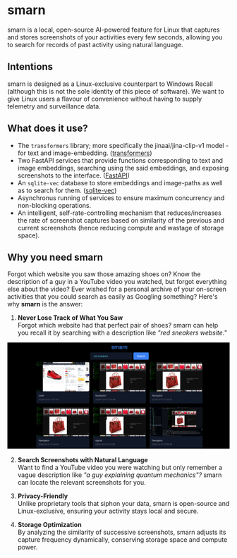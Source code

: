 # smarn

smarn is a local, open-source AI-powered feature for Linux that captures and stores screenshots of your activities every few seconds, allowing you to search for records of past activity using natural language.

## Intentions

smarn is designed as a Linux-exclusive counterpart to Windows Recall (although this is not the sole identity of this piece of software).
We want to give Linux users a flavour of convenience without having to supply telemetry and surveillance data.

## What does it use?

- The `transformers` library; more specifically the jinaai/jina-clip-v1 model - for text and image-embedding. ([transformers](https://github.com/huggingface/transformers))
- Two FastAPI services that provide functions corresponding to text and image embeddings, searching using the said embeddings, and exposing screenshots to the interface. ([FastAPI](https://github.com/fastapi/fastapi))
- An `sqlite-vec` database to store embeddings and image-paths as well as to search for them. ([sqlite-vec](https://github.com/asg017/sqlite-vec))
- Asynchronus running of services to ensure maximum concurrency and non-blocking operations.
- An intelligent, self-rate-controlling mechanism that reduces/increases the rate of screenshot captures based on similarity of the previous and current screenshots (hence reducing compute and wastage of storage space).

## Why you need smarn

Forgot which website you saw those amazing shoes on? Know the description of a guy in a YouTube video you watched, but forgot everything else about the video? Ever wished for a personal archive of your on-screen activities that you could search as easily as Googling something? Here's why **smarn** is the answer:

1. **Never Lose Track of What You Saw**  
   Forgot which website had that perfect pair of shoes? smarn can help you recall it by searching with a description like _"red sneakers website."_

![Searching for 'red sneakers'](README_assets/sneakers.png)

2. **Search Screenshots with Natural Language**  
   Want to find a YouTube video you were watching but only remember a vague description like _"a guy explaining quantum mechanics"?_ smarn can locate the relevant screenshots for you.

3. **Privacy-Friendly**  
   Unlike proprietary tools that siphon your data, smarn is open-source and Linux-exclusive, ensuring your activity stays local and secure.

4. **Storage Optimization**  
   By analyzing the similarity of successive screenshots, smarn adjusts its capture frequency dynamically, conserving storage space and compute power.
